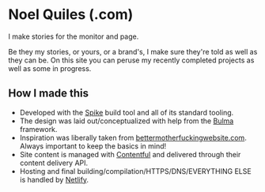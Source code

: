 # Noel Quiles (.com)

I make stories for the monitor and page.  

Be they my stories, or yours, or a brand's, I make sure they're told as well as they can be.  On this site you can peruse my recently completed projects as well as some in progress.

## How I made this
- Developed with the [Spike](https://spike.cf) build tool and all of its standard tooling. 
- The design was laid out/conceptualized with help from the [Bulma](https://bulma.io) framework.
- Inspiration was liberally taken from [bettermotherfuckingwebsite.com](http://bettermotherfuckingwebsite.com). Always important to keep the basics in mind!
- Site content is managed with [Contentful](https://www.contentful.com) and delivered through their content delivery API. 
- Hosting and final building/compilation/HTTPS/DNS/EVERYTHING ELSE is handled by [Netlify](https://www.netlify.com).
